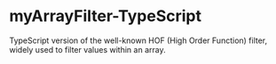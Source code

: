 # myArrayFilter-TypeScript
TypeScript version of the well-known HOF (High Order Function) filter, widely used to filter values ​​within an array.
